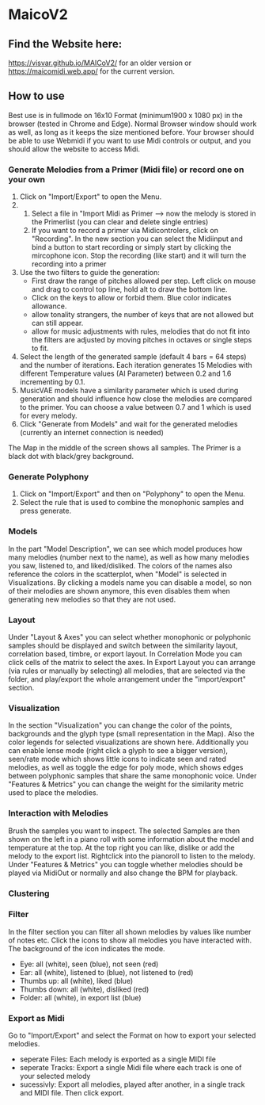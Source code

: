 # MaicoV2
 
## Find the Website here:
https://visvar.github.io/MAICoV2/ for an older version or
https://maicomidi.web.app/ for the current version.

## How to use
Best use is in fullmode on 16x10 Format (minimum1900 x 1080 px) in the browser (tested in Chrome and Edge).
Normal Browser window should work as well, as long as it keeps the size mentioned before.
Your browser should be able to use Webmidi if you want to use Midi controls or output, and you should allow the website to access Midi. 

### Generate Melodies from a Primer (Midi file) or record one on your own
1. Click on "Import/Export" to open the Menu.
2. 
   1. Select a file in "Import Midi as Primer --> now the melody is stored in the Primerlist (you can clear and delete single entries)
   2. If you want to record a primer via Midicontrolers, click on "Recording". In the new section you can select the Midiinput and bind a button to start recording or simply start by clicking the mircophone icon. Stop the recording (like start) and it will turn the recording into a primer
3. Use the two filters to guide the generation: 
   - First draw the range of pitches allowed per step. Left click on mouse and drag to control top line, hold alt to draw the bottom line.
   - Click on the keys to allow or forbid them. Blue color indicates allowance.
   - allow tonality strangers, the number of keys that are not allowed but can still appear.
   - allow for music adjustments with rules, melodies that do not fit into the filters are adjusted by moving pitches in octaves or single steps to fit.
4. Select the length of the generated sample (default 4 bars = 64 steps) and the number of iterations. Each iteration generates 15 Melodies with different Temperature values (AI Parameter) between 0.2 and 1.6 incrementing by 0.1.
5. MusicVAE models have a similarity parameter which is used during generation and should influence how close the melodies are compared to the primer. You can choose a value between 0.7 and 1 which is used for every melody.
7. Click "Generate from Models" and wait for the generated melodies (currently an internet connection is needed)

The Map in the middle of the screen shows all samples. The Primer is a black dot with black/grey background.

### Generate Polyphony
1. Click on "Import/Export" and then on "Polyphony" to open the Menu.
2. Select the rule that is used to combine the monophonic samples and press generate.

### Models
In the part "Model Description", we can see which model produces how many melodies (number next to the name), as well as how many melodies you saw, listened to, and liked/disliked.
The colors of the names also reference the colors in the scatterplot, when "Model" is selected in Visualizations.
By clicking a models name you can disable a model, so non of their melodies are shown anymore, this even disables them when generating new melodies so that they are not used.

### Layout
Under "Layout & Axes" you can select whether monophonic or polyphonic samples should be displayed and switch between the similarity layout, correlation based, timbre, or export layout.
In Correlation Mode you can click cells of the matrix to select the axes. 
In Export Layout you can arrange (via rules or manually by selecting) all melodies, that are selected via the folder, and play/export the whole arrangement under the "import/export" section.

### Visualization
In the section "Visualization" you can change the color of the points, backgrounds and the glyph type (small representation in the Map).
Also the color legends for selected visualizations are shown here.
Additionally you can enable lense mode (right click a glyph to see a bigger version), seen/rate mode which shows little icons to indicate seen and rated melodies, as well as toggle the edge for poly mode, which shows edges between polyphonic samples that share the same monophonic voice.
Under "Features & Metrics" you can change the weight for the similarity metric used to place the melodies.

### Interaction with Melodies
Brush the samples you want to inspect. 
The selected Samples are then shown on the left in a piano roll with some information about the model and temperature at the top. 
At the top right you can like, dislike or add the melody to the export list. 
Rightclick into the pianoroll to listen to the melody.
Under "Features & Metrics" you can toggle whether melodies should be played via MidiOut or normally and also change the BPM for playback.

### Clustering

### Filter
In the filter section you can filter all shown melodies by values like number of notes etc.
Click the icons to show all melodies you have interacted with. The background of the icon indicates the mode.
- Eye: all (white), seen (blue), not seen (red)
- Ear: all (white), listened to (blue), not listened to (red)
- Thumbs up: all (white), liked (blue)
- Thumbs down: all (white), disliked (red)
- Folder: all (white), in export list (blue)

### Export as Midi
Go to "Import/Export" and select the Format on how to export your selected melodies. 
- seperate Files: Each melody is exported as a single MIDI file
- seperate Tracks: Export a single Midi file where each track is one of your selected melody
- sucessivly: Export all melodies, played after another, in a single track and MIDI file.
Then click export.

